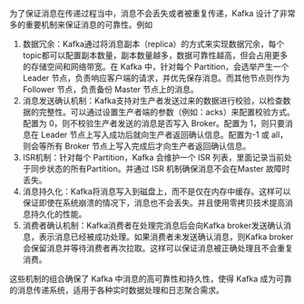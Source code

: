 为了保证消息在传递过程当中，消息不会丢失或者被重复传递，Kafka 设计了非常多的重要机制来保证消息的可靠性。例如

1. 数据冗余：Kafka通过将消息副本（replica）的方式来实现数据冗余，每个topic都可以配置副本数量，副本数量越多，数据可靠性越高，但会占用更多的存储空间和网络带宽。在 Kafka 中，针对每个 Partition，会选举产生一个 Leader 节点，负责响应客户端的请求，并优先保存消息。而其他节点则作为 Follower 节点，负责备份 Master 节点上的消息。
2. 消息发送确认机制：Kafka支持对生产者发送过来的数据进行校验，以检查数据的完整性。可以通过设置生产者端的参数（例如：acks）来配置校验方式。配置为 0，则不校验生产者发送的消息是否写入 Broker。配置为 1，则只要消息在 Leader 节点上写入成功后就向生产者返回确认信息。配置为-1 或 all，则会等所有 Broker 节点上写入完成后才向生产者返回确认信息。
3. ISR机制：针对每个 Partition，Kafka 会维护一个 ISR 列表，里面记录当前处于同步状态的所有Partition。并通过 ISR 机制确保消息不会在Master 故障时丢失。
4. 消息持久化：Kafka将消息写入到磁盘上，而不是仅在内存中缓存。这样可以保证即使在系统崩溃的情况下，消息也不会丢失。并且使用零拷贝技术提高消息持久化的性能。
5. 消费者确认机制：Kafka消费者在处理完消息后会向Kafka broker发送确认消息，表示消息已经被成功处理。如果消费者未发送确认消息，则Kafka broker会保留消息并等待消费者再次拉取。这样可以保证消息被正确处理且不会重复消费。

这些机制的组合确保了 Kafka 中消息的高可靠性和持久性，使得 Kafka 成为可靠的消息传递系统，适用于各种实时数据处理和日志聚合需求。

